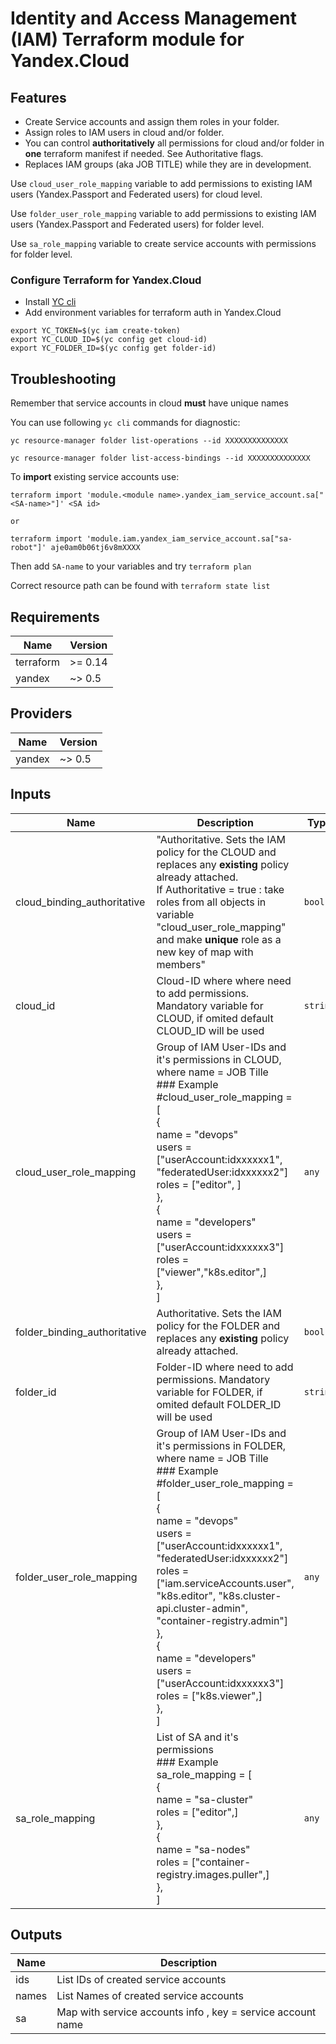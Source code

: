 # Identity and Access Management (IAM) Terraform module for Yandex.Cloud
## Features

* Create Service accounts and assign them roles in your folder.
* Assign roles to IAM users in cloud and/or folder.
* You can control **authoritatively** all permissions for cloud and/or folder in **one** terraform manifest if needed. See Authoritative flags.
* Replaces IAM groups (aka JOB TITLE) while they are in development.

Use `cloud_user_role_mapping` variable to add permissions to existing IAM users (Yandex.Passport and Federated users) for cloud level.

Use `folder_user_role_mapping` variable to add permissions to existing IAM users (Yandex.Passport and Federated users) for folder level.

Use `sa_role_mapping` variable to create service accounts with permissions for folder level.


### Configure Terraform for Yandex.Cloud 

- Install [YC cli](https://cloud.yandex.com/docs/cli/quickstart)
- Add environment variables for terraform auth in Yandex.Cloud
  
```
export YC_TOKEN=$(yc iam create-token)
export YC_CLOUD_ID=$(yc config get cloud-id)
export YC_FOLDER_ID=$(yc config get folder-id)
``` 

## Troubleshooting

Remember that service accounts in cloud **must** have unique names

You can use following `yc cli` commands for diagnostic:
```
yc resource-manager folder list-operations --id XXXXXXXXXXXXXX

yc resource-manager folder list-access-bindings --id XXXXXXXXXXXXXX
```
To **import** existing service accounts use:

```
terraform import 'module.<module name>.yandex_iam_service_account.sa["<SA-name>"]' <SA id>

or

terraform import 'module.iam.yandex_iam_service_account.sa["sa-robot"]' aje0am0b06tj6v8mXXXX
```
Then add `SA-name` to your variables and try `terraform plan`

Correct resource path can be found with `terraform state list`



<!-- BEGINNING OF PRE-COMMIT-TERRAFORM DOCS HOOK -->
## Requirements

| Name      | Version |
| --------- | ------- |
| terraform | >= 0.14 |
| yandex    | ~> 0.5  |

## Providers

| Name   | Version |
| ------ | ------- |
| yandex | ~> 0.5  |

## Inputs

| Name                           | Description                                                                                                                                                                                                                                                                                                                                                                                                                                                                               | Type     | Default | Required |
| ------------------------------ | ----------------------------------------------------------------------------------------------------------------------------------------------------------------------------------------------------------------------------------------------------------------------------------------------------------------------------------------------------------------------------------------------------------------------------------------------------------------------------------------- | -------- | ------- | :------: |
| cloud\_binding\_authoritative  | "Authoritative. Sets the IAM policy for the CLOUD and replaces any **existing** policy already attached. <br>  If Authoritative = true : take roles from all objects in  variable "cloud\_user\_role\_mapping" and make **unique** role as a new key of map with members"                                                                                                                                                                                                                 | `bool`   | `false` |    no    |
| cloud\_id                      | Cloud-ID where where need to add permissions. Mandatory variable for CLOUD, if omited default CLOUD\_ID will be used                                                                                                                                                                                                                                                                                                                                                                      | `string` | `null`  |    no    |
| cloud\_user\_role\_mapping     | Group of IAM User-IDs and it's permissions in CLOUD, where name = JOB Tille<br>### Example<br>#cloud\_user\_role\_mapping = [<br>  {<br>    name  = "devops"<br>    users = ["userAccount:idxxxxxx1", "federatedUser:idxxxxxx2"]<br>    roles = ["editor", ]<br>  },<br>  {<br>    name  = "developers"<br>    users = ["userAccount:idxxxxxx3"]<br>    roles = ["viewer","k8s.editor",]<br>  },<br> ]                                                                                    | `any`    | `[]`    |    no    |
| folder\_binding\_authoritative | Authoritative. Sets the IAM policy for the FOLDER and replaces any **existing** policy already attached.                                                                                                                                                                                                                                                                                                                                                                                  | `bool`   | `false` |    no    |
| folder\_id                     | Folder-ID where need to add permissions. Mandatory variable for FOLDER, if omited default FOLDER\_ID will be used                                                                                                                                                                                                                                                                                                                                                                         | `string` | `null`  |    no    |
| folder\_user\_role\_mapping    | Group of IAM User-IDs and it's permissions in FOLDER, where name = JOB Tille<br>### Example<br>#folder\_user\_role\_mapping = [<br>  {<br>    name  = "devops"<br>    users = ["userAccount:idxxxxxx1", "federatedUser:idxxxxxx2"]<br>    roles = ["iam.serviceAccounts.user", "k8s.editor", "k8s.cluster-api.cluster-admin", "container-registry.admin"]<br>  },<br>  {<br>    name  = "developers"<br>    users = ["userAccount:idxxxxxx3"]<br>    roles = ["k8s.viewer",]<br>  },<br>] | `any`    | `[]`    |    no    |
| sa\_role\_mapping              | List of SA and it's permissions<br>### Example<br>sa\_role\_mapping = [<br>  {<br>    name  = "sa-cluster"<br>    roles = ["editor",]<br>  },<br>    {<br>    name  = "sa-nodes"<br>    roles = ["container-registry.images.puller",]<br>  },<br>]                                                                                                                                                                                                                                        | `any`    | `[]`    |    no    |

## Outputs

| Name  | Description                                                 |
| ----- | ----------------------------------------------------------- |
| ids   | List IDs of created service accounts                        |
| names | List Names of created service accounts                      |
| sa    | Map with service accounts info , key = service account name |

<!-- END OF PRE-COMMIT-TERRAFORM DOCS HOOK -->